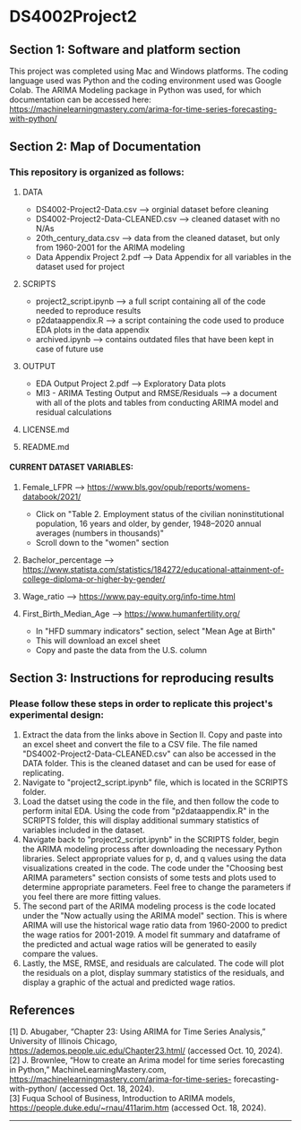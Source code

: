 # DS4002Project2

## Section 1: Software and platform section

This project was completed using Mac and Windows platforms. The coding language used was Python and the coding environment used was Google Colab. The ARIMA Modeling package in Python was used, for which documentation can be accessed here: https://machinelearningmastery.com/arima-for-time-series-forecasting-with-python/

## Section 2: Map of Documentation
### This repository is organized as follows:
1. DATA
    - DS4002-Project2-Data.csv --> orginial dataset before cleaning
    - DS4002-Project2-Data-CLEANED.csv --> cleaned dataset with no N/As
    - 20th_century_data.csv --> data from the cleaned dataset, but only from 1960-2001 for the ARIMA modeling 
    - Data Appendix Project 2.pdf --> Data Appendix for all variables in the dataset used for project
      
2. SCRIPTS
    - project2_script.ipynb --> a full script containing all of the code needed to reproduce results
    - p2dataappendix.R --> a script containing the code used to produce EDA plots in the data appendix
    - archived.ipynb --> contains outdated files that have been kept in case of future use

3. OUTPUT
    - EDA Output Project 2.pdf --> Exploratory Data plots
    - MI3 - ARIMA Testing Output and RMSE/Residuals --> a document with all of the plots and tables from conducting ARIMA model and residual calculations
      
4. LICENSE.md
5. README.md

#### CURRENT DATASET VARIABLES:

1. Female_LFPR --> https://www.bls.gov/opub/reports/womens-databook/2021/
     * Click on "Table 2. Employment status of the civilian noninstitutional population, 16 years and older, by gender, 1948–2020 annual averages (numbers in thousands)"
     * Scroll down to the "women" section
   
2. Bachelor_percentage --> https://www.statista.com/statistics/184272/educational-attainment-of-college-diploma-or-higher-by-gender/
   
3. Wage_ratio --> https://www.pay-equity.org/info-time.html

4. First_Birth_Median_Age --> https://www.humanfertility.org/
     * In "HFD summary indicators" section, select "Mean Age at Birth"
     * This will download an excel sheet
     * Copy and paste the data from the U.S. column
  
## Section 3: Instructions for reproducing results

### Please follow these steps in order to replicate this project's experimental design:

1. Extract the data from the links above in Section II. Copy and paste into an excel sheet and convert the file to a CSV file. The file named "DS4002-Project2-Data-CLEANED.csv" can also be accessed in the DATA folder. This is the cleaned dataset and can be used for ease of replicating.  
3. Navigate to "project2_script.ipynb" file, which is located in the SCRIPTS folder.
4. Load the datset using the code in the file, and then follow the code to perform inital EDA. Using the code from "p2dataappendix.R" in the SCRIPTS folder, this will display additional summary statistics of variables included in the dataset.
5. Navigate back to "project2_script.ipynb" in the SCRIPTS folder, begin the ARIMA modeling process after downloading the necessary Python libraries. Select appropriate values for p, d, and q values using the data visualizations created in the code. The code under the "Choosing best ARIMA parameters" section consists of some tests and plots used to determine appropriate parameters. Feel free to change the parameters if you feel there are more fitting values.
6. The second part of the ARIMA modeling process is the code located under the "Now actually using the ARIMA model" section. This is where ARIMA will use the historical wage ratio data from 1960-2000 to predict the wage ratios for 2001-2019. A model fit summary and dataframe of the predicted and actual wage ratios will be generated to easily compare the values. 
7. Lastly, the MSE, RMSE, and residuals are calculated. The code will plot the residuals on a plot, display summary statistics of the residuals, and display a graphic of the actual and predicted wage ratios.

## References
[1] 	D. Abugaber, “Chapter 23: Using ARIMA for Time Series Analysis,” University of Illinois Chicago, https://ademos.people.uic.edu/Chapter23.html/ (accessed Oct. 10, 2024).  
[2] 	J. Brownlee, “How to create an Arima model for time series forecasting in Python,” MachineLearningMastery.com, https://machinelearningmastery.com/arima-for-time-series-        forecasting-with-python/ (accessed Oct. 18, 2024).   
[3]	Fuqua School of Business, Introduction to ARIMA models, https://people.duke.edu/~rnau/411arim.htm (accessed Oct. 18, 2024). 



--------------------------------------------------------------------------------------------------------------------------------------
